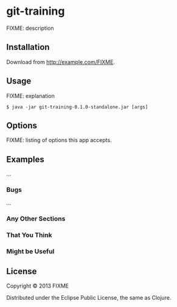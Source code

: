 # git-training

FIXME: description

## Installation

Download from http://example.com/FIXME.

## Usage

FIXME: explanation

    $ java -jar git-training-0.1.0-standalone.jar [args]

## Options

FIXME: listing of options this app accepts.

## Examples

...

### Bugs

...

### Any Other Sections
### That You Think
### Might be Useful

## License

Copyright © 2013 FIXME

Distributed under the Eclipse Public License, the same as Clojure.

